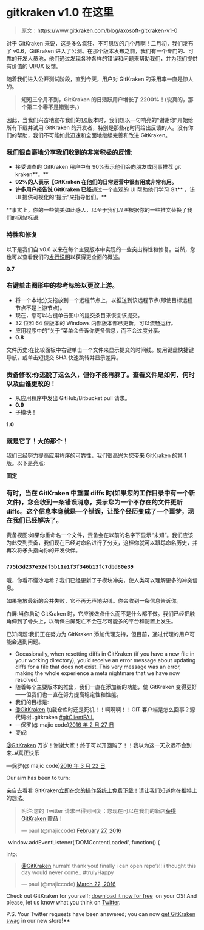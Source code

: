 # gitkraken v1.0 在这里

> 原文：<https://www.gitkraken.com/blog/axosoft-gitkraken-v1-0>

对于 GitKraken 来说，这是多么疯狂、不可思议的几个月啊！二月初，我们发布了 v0.6，GitKraken 进入了公测。在那个版本发布之前，我们有一个专门的、可靠的开发人员池，他们通过发现各种各样的错误和问题来帮助我们，并为我们提供有价值的 UI/UX 反馈。

随着我们进入公开测试阶段，直到今天，用户对 GitKraken 的采用率一直是惊人的。

> **短短三个月不到，GitKraken 的日活跃用户增长了 2200%！(说真的，那个第二个零不是错别字。)**

因此，当我们兴奋地宣布我们的[1.0](https://www.gitkraken.com/download)版本时，我们想以一句响亮的“谢谢你”开始给所有下载并试用 GitKraken 的开发者，特别是那些花时间给出反馈的人。没有你们的帮助，我们不可能如此迅速和全面地继续完善和改进 GitKraken。

### **我们很自豪地分享我们收到的非常积极的反馈:**

*   接受调查的 GitKraken 用户中有 90%表示他们会向朋友或同事推荐 git kraken**。**
*   ****92%的人表示【GitKraken 在他们的日常运营中很有用或**非常有用**。****
*   **许多用户报告说 GitKraken 已经**通过一个直观的 UI 帮助他们学习 Git** ，该 UI 提供可视化的“提示”来指导他们。**

 **事实上，你的一些赞美如此感人，以至于我们*几乎*根据你的一些推文替换了我们的网站标语:

### **特性和修复**

以下是我们自 v0.6 以来在每个主要版本中实现的一些突出特性和修复。当然，您也可以查看我们的[发行说明](http://www.gitkraken.com/release-notes)以获得更全面的概述。

**0.7**

### 右键单击图形中的参考标签以更改上游。

*   将一个本地分支拖放到一个远程节点上，以推送到该远程节点(即使目标远程节点不是上游节点)。
*   现在，您可以右键单击图中的提交条目来恢复该提交。
*   32 位和 64 位版本的 Windows 内部版本都已更新，可以流畅运行。
*   应用程序中的“关于”菜单会告诉你更多信息，而不会过度分享。
*   **0.8**

文件历史:在比较面板中右键单击一个文件来显示提交的时间线。使用键盘快捷键导航，或单击短提交 SHA 快速跳转并显示差异。

### 责备修改:你逃脱了这么久，但你不能再躲了。查看文件是如何、何时以及由谁更改的！

*   从应用程序中发出 GitHub/Bitbucket pull 请求。
*   **0.9**
*   子模块！

**1.0**

### 就是它了！大的那个！

我们已经努力提高应用程序的可靠性，我们很高兴为您带来 GitKraken 的第 1 版。以下是亮点:

**固定**

### 有时，当在 GitKraken 中重置 diffs 时(如果您的工作目录中有一个新文件)，您会收到一条错误消息，提示您为一个不存在的文件更新 diffs。这个信息本身就是一个错误，让整个经历变成了一个噩梦，现在我们已经解决了。

责备视图:如果你重命名一个文件，责备会在以前的名字下显示“未知”。我们应该为此受到责备，我们现在已经对命名进行了分支，这样你就可以跟踪命名历史，并再次将矛头指向你的开发伙伴。

### `775b3d237e52df5b11e1f3f346b13fc7dbd80e39`
哦，你看不懂沙哈希？我们已经更新了子模块冲突，使人类可以理解更多的冲突信息。

如果拖放最新的合并失败，它不再无声地尖叫。你会收到一条信息告诉你。

白屏:当你启动 GitKraken 时，它应该做点什么而不是什么都不做。我们已经把触角伸到了骨头上，以确保白屏死亡不会在尽可能多的平台和配置上发生。

已知问题:我们正在努力为 GitKraken 添加代理支持，但目前，通过代理的用户可能会遇到问题。

*   Occasionally, when resetting diffs in GitKraken (if you have a new file in your working directory), you’d receive an error message about updating diffs for a file that does not exist. This very message was an error, making the whole experience a meta nightmare that we have now resolved.
*   随着每个主要版本的推出，我们一直在添加新的功能，使 GitKraken 变得更好——但我们也一直在努力提高稳定性和性能。
*   我们的目标是:
*   [@GitKraken](https://twitter.com/GitKraken) 加载仓库时还是死机！！啊啊啊！！GIT 客户端是怎么回事？源代码树..gitkraken [#gitClientFAIL](https://twitter.com/hashtag/gitClientFAIL?src=hash)
*   —保罗(@ majic code)[2016 年 2 月 27 日](https://twitter.com/majiccode/status/703633737699999744)
*   变成:

[@GitKraken](https://twitter.com/GitKraken) 万岁！谢谢大家！终于可以开回购了！！我以为这一天永远不会到来..#真正快乐

—保罗(@ majic code)[2016 年 3 月 22 日](https://twitter.com/majiccode/status/712252504982077441)

Our aim has been to turn:

亲自去看看 GitKraken[立即在您的操作系统上免费下载](https://www.gitkraken.com/)！请让我们知道你在[推特](https://twitter.com/gitkraken)上的想法。

> 附注:您的 Twitter 请求已得到回复；您现在可以在我们的新店[获得 GitKraken 赠品](http://www.zazzle.com/gitkraken)！
> 
> — paul (@majiccode) [February 27, 2016](https://twitter.com/majiccode/status/703633737699999744)

 <picture decoding="async" class="wp-image-3818" title="<script>">![<script>](img/d764d8724113ff71a4fd8910f219a822.png)</picture> window.addEventListener('DOMContentLoaded', function() {

into:

> [@GitKraken](https://twitter.com/GitKraken) hurrah! thank you! finally i can open repo’s!! i thought this day would never come.. #trulyHappy
> 
> — paul (@majiccode) [March 22, 2016](https://twitter.com/majiccode/status/712252504982077441)

Check out GitKraken for yourself; [download it now for free](https://www.gitkraken.com/)  on your OS! And please, let us know what you think on [Twitter](https://twitter.com/gitkraken).

P.S. Your Twitter requests have been answered; you can now [get GitKraken swag](http://www.zazzle.com/gitkraken) in our new store!**